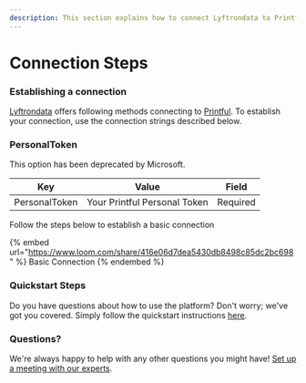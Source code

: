 ```yaml
---
description: This section explains how to connect Lyftrondata to Printful.
---
```


# Connection Steps

### Establishing a connection

[Lyftrondata](https://www.lyftrondata.com) offers following methods connecting to [Printful](https://www.lyftrondata.com/integration/commerce-analytics/printful/). To establish your connection, use the connection strings described below.

### PersonalToken

This option has been deprecated by Microsoft.

| Key           | Value                        | Field    |
| ------------- | ---------------------------- | -------- |
| PersonalToken | Your Printful Personal Token | Required |

Follow the steps below to establish a basic connection

{% embed url="https://www.loom.com/share/416e06d7dea5430db8498c85dc2bc698" %}
Basic Connection
{% endembed %}

### Quickstart Steps

Do you have questions about how to use the platform? Don't worry; we've got you covered. Simply follow the quickstart instructions [here](./).

### Questions? <a href="#questions" id="questions"></a>

We're always happy to help with any other questions you might have! [Set up a meeting with our experts](https://www.lyftrondata.com/book-a-meeting/).
